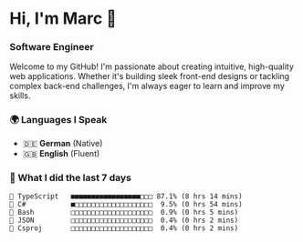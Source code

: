 # Hi, I'm Marc 👋 
### Software Engineer

Welcome to my GitHub! I'm passionate about creating intuitive, high-quality web applications. Whether it's building sleek front-end designs or tackling complex back-end challenges, I'm always eager to learn and improve my skills.  

### 🌍 Languages I Speak  
- 🇩🇪 **German** (Native)  
- 🇬🇧 **English** (Fluent)

### 🤯 What I did the last 7 days

```
🔷 TypeScript   ■■■■■■■■■■■■■■■■■□□□ 87.1% (8 hrs 14 mins)
🔷 C#           ■□□□□□□□□□□□□□□□□□□□  9.5% (0 hrs 54 mins)
📄 Bash         □□□□□□□□□□□□□□□□□□□□  0.9% (0 hrs 5 mins)
📄 JSON         □□□□□□□□□□□□□□□□□□□□  0.4% (0 hrs 2 mins)
📄 Csproj       □□□□□□□□□□□□□□□□□□□□  0.4% (0 hrs 2 mins)
```